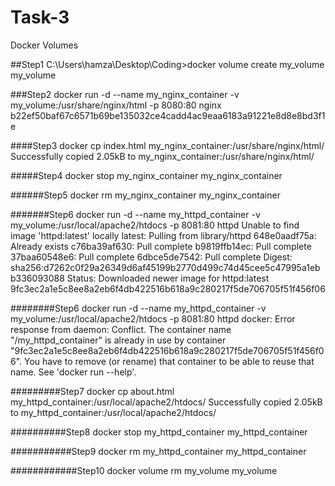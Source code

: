 # Task-3
Docker Volumes

##Step1
C:\Users\hamza\Desktop\Coding>docker volume create my_volume
my_volume

###Step2
docker run -d --name my_nginx_container -v my_volume:/usr/share/nginx/html -p 8080:80 nginx
b22ef50baf67c6571b69be135032ce4cadd4ac9eaa6183a91221e8d8e8bd3f1e

####Step3
docker cp index.html my_nginx_container:/usr/share/nginx/html/
Successfully copied 2.05kB to my_nginx_container:/usr/share/nginx/html/

#####Step4
docker stop my_nginx_container
my_nginx_container

######Step5
docker rm my_nginx_container
my_nginx_container

#######Step6
docker run -d --name my_httpd_container -v my_volume:/usr/local/apache2/htdocs -p 8081:80 httpd
Unable to find image 'httpd:latest' locally
latest: Pulling from library/httpd
648e0aadf75a: Already exists
c76ba39af630: Pull complete
b9819ffb14ec: Pull complete
37baa60548e6: Pull complete
6dbce5de7542: Pull complete
Digest: sha256:d7262c0f29a26349d6af45199b2770d499c74d45cee5c47995a1ebb336093088
Status: Downloaded newer image for httpd:latest
9fc3ec2a1e5c8ee8a2eb6f4db422516b618a9c280217f5de706705f51f456f06

########Step6
docker run -d --name my_httpd_container -v my_volume:/usr/local/apache2/htdocs -p 8081:80 httpd
docker: Error response from daemon: Conflict. The container name "/my_httpd_container" is already in use by container "9fc3ec2a1e5c8ee8a2eb6f4db422516b618a9c280217f5de706705f51f456f06". You have to remove (or rename) that container to be able to reuse that name.
See 'docker run --help'.

#########Step7
docker cp about.html my_httpd_container:/usr/local/apache2/htdocs/
Successfully copied 2.05kB to my_httpd_container:/usr/local/apache2/htdocs/


##########Step8
docker stop my_httpd_container
my_httpd_container

###########Step9
docker rm my_httpd_container
my_httpd_container

############Step10
docker volume rm my_volume
my_volume
